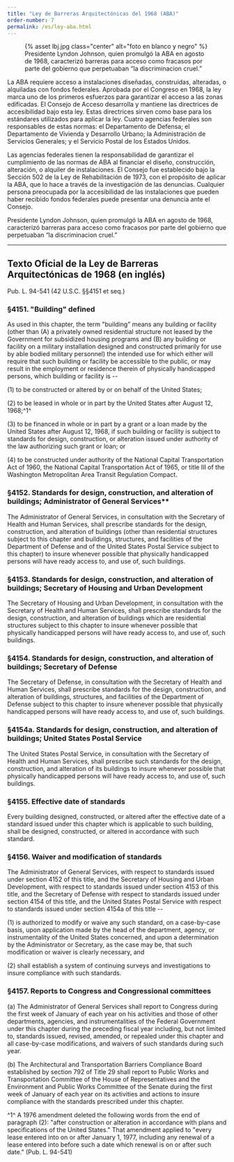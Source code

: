 ```yaml
---
title: "Ley de Barreras Arquitectónicas del 1968 (ABA)"
order-number: 7
permalink: /es/ley-aba.html
---
```


<figure>
{% asset lbj.jpg class="center" alt="foto en blanco y negro" %}
<figcaption>
Presidente Lyndon Johnson, quien promulgó la ABA en agosto de 1968, caracterizó barreras para acceso como fracasos por parte del gobierno que perpetuaban “la discriminacion cruel.”
</figcaption>
</figure>

La ABA requiere acceso a instalaciones diseñadas, construidas, alteradas, o alquiladas con fondos federales. Aprobada por el Congreso en 1968, la ley marca uno de los primeros esfuerzos para garantizar el acceso a las zonas edificadas. El Consejo de Acceso desarrolla y mantiene las directrices de accesibilidad bajo esta ley. Estas directrices sirven como base para los estándares utilizados para aplicar la ley. Cuatro agencias federales son responsables de estas normas: el Departamento de Defensa; el Departamento de Vivienda y Desarrollo Urbano; la Administración de Servicios Generales; y el Servicio Postal de los Estados Unidos.

Las agencias federales tienen la responsabilidad de garantizar el cumplimiento de las normas de ABA al financiar el diseño, construcción, alteración, o alquiler de instalaciones. El Consejo fue establecido bajo la Sección 502 de la Ley de Rehabilitación de 1973, con el propósito de aplicar la ABA, que lo hace a través de la investigación de las denuncias. Cualquier persona preocupada por la accesibilidad de las instalaciones que pueden haber recibido fondos federales puede presentar una denuncia ante el Consejo.

Presidente Lyndon Johnson, quien promulgó la ABA en agosto de 1968, caracterizó barreras para acceso como fracasos por parte del gobierno que perpetuaban “la discriminacion cruel.”

---

## Texto Oficial de la Ley de Barreras Arquitectónicas de 1968 (en inglés) 

Pub. L. 94-541 (42 U.S.C. §§4151 et seq.) 

### §4151. "Building" defined

As used in this chapter, the term "building" means any building or facility (other than (A) a privately owned residential structure not leased by the Government for subsidized housing programs and (B) any building or facility on a military installation designed and constructed primarily for use by able bodied military personnel) the intended use for which either will require that such building or facility be accessible to the public, or may result in the employment or residence therein of physically handicapped persons, which building or facility is --

(1) to be constructed or altered by or on behalf of the United States;

(2) to be leased in whole or in part by the United States after August 12, 1968;^1^

(3) to be financed in whole or in part by a grant or a loan made by the United States after August 12, 1968, if such building or facility is subject to standards for design, construction, or alteration issued under authority of the law authorizing such grant or loan; or

(4) to be constructed under authority of the National Capital Transportation Act of 1960, the National Capital Transportation Act of 1965, or title III of the Washington Metropolitan Area Transit Regulation Compact.

### §4152. Standards for design, construction, and alteration of buildings; Administrator of General Services**

The Administrator of General Services, in consultation with the Secretary of Health and Human Services, shall prescribe standards for the design, construction, and alteration of buildings (other than residential structures subject to this chapter and buildings, structures, and facilities of the Department of Defense and of the United States Postal Service subject to this chapter) to insure whenever possible that physically handicapped persons will have ready access to, and use of, such buildings.

### §4153. Standards for design, construction, and alteration of buildings; Secretary of Housing and Urban Development

The Secretary of Housing and Urban Development, in consultation with the Secretary of Health and Human Services, shall prescribe standards for the design, construction, and alteration of buildings which are residential structures subject to this chapter to insure whenever possible that physically handicapped persons will have ready access to, and use of, such buildings.

### §4154. Standards for design, construction, and alteration of buildings; Secretary of Defense

The Secretary of Defense, in consultation with the Secretary of Health and Human Services, shall prescribe standards for the design, construction, and alteration of buildings, structures, and facilities of the Department of Defense subject to this chapter to insure whenever possible that physically handicapped persons will have ready access to, and use of, such buildings.

### §4154a. Standards for design, construction, and alteration of buildings; United States Postal Service

The United States Postal Service, in consultation with the Secretary of Health and Human Services, shall prescribe such standards for the design, construction, and alteration of its buildings to insure whenever possible that physically handicapped persons will have ready access to, and use of, such buildings.

### §4155. Effective date of standards

Every building designed, constructed, or altered after the effective date of a standard issued under this chapter which is applicable to such building, shall be designed, constructed, or altered in accordance with such standard.

### §4156. Waiver and modification of standards

The Administrator of General Services, with respect to standards issued under section 4152 of this title, and the Secretary of Housing and Urban Development, with respect to standards issued under section 4153 of this title, and the Secretary of Defense with respect to standards issued under section 4154 of this title, and the United States Postal Service with respect to standards issued under section 4154a of this title --

(1) is authorized to modify or waive any such standard, on a case-by-case basis, upon application made by the head of the department, agency, or instrumentality of the United States concerned, and upon a determination by the Administrator or Secretary, as the case may be, that such modification or waiver is clearly necessary, and

(2) shall establish a system of continuing surveys and investigations to insure compliance with such standards.

### §4157. Reports to Congress and Congressional committees

(a) The Administrator of General Services shall report to Congress during the first week of January of each year on his activities and those of other departments, agencies, and instrumentalities of the Federal Government under this chapter during the preceding fiscal year including, but not limited to, standards issued, revised, amended, or repealed under this chapter and all case-by-case modifications, and waivers of such standards during such year.

(b) The Architectural and Transportation Barriers Compliance Board established by section 792 of Title 29 shall report to Public Works and Transportation Committee of the House of Representatives and the Environment and Public Works Committee of the Senate during the first week of January of each year on its activities and actions to insure compliance with the standards prescribed under this chapter.

^1^ A 1976 amendment deleted the following words from the end of paragraph (2): "after construction or alteration in accordance with plans and specifications of the United States."  That amendment applied to "every lease entered into on or after January 1, 1977, including any renewal of a lease entered into before such a date which renewal is on or after such date." (Pub. L. 94-541)
